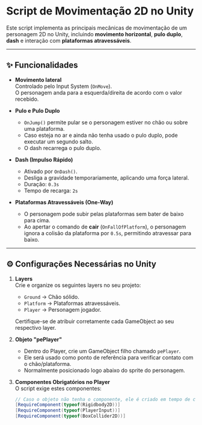 # Script de Movimentação 2D no Unity

Este script implementa as principais mecânicas de movimentação de um personagem 2D no Unity, incluindo **movimento horizontal**, **pulo duplo**, **dash** e interação com **plataformas atravessáveis**.

---

## ✨ Funcionalidades

- **Movimento lateral**  
  Controlado pelo Input System (`OnMove`).  
  O personagem anda para a esquerda/direita de acordo com o valor recebido.

- **Pulo e Pulo Duplo**  
  - `OnJump()` permite pular se o personagem estiver no chão ou sobre uma plataforma.  
  - Caso esteja no ar e ainda não tenha usado o pulo duplo, pode executar um segundo salto.  
  - O dash recarrega o pulo duplo.

- **Dash (Impulso Rápido)**  
  - Ativado por `OnDash()`.  
  - Desliga a gravidade temporariamente, aplicando uma força lateral.  
  - Duração: `0.3s`  
  - Tempo de recarga: `2s`  

- **Plataformas Atravessáveis (One-Way)**  
  - O personagem pode subir pelas plataformas sem bater de baixo para cima.  
  - Ao apertar o comando de **cair** (`OnFallOfPlatform`), o personagem ignora a colisão da plataforma por `0.5s`, permitindo atravessar para baixo.  

---

## ⚙️ Configurações Necessárias no Unity

1. **Layers**  
   Crie e organize os seguintes layers no seu projeto:
   - `Ground` → Chão sólido.  
   - `Platform` → Plataformas atravessáveis.  
   - `Player` → Personagem jogador.  

   Certifique-se de atribuir corretamente cada GameObject ao seu respectivo layer.

2. **Objeto "pePlayer"**  
   - Dentro do Player, crie um GameObject filho chamado `pePlayer`.  
   - Ele será usado como ponto de referência para verificar contato com o chão/plataforma.  
   - Normalmente posicionado logo abaixo do sprite do personagem.

3. **Componentes Obrigatórios no Player**  
   O script exige estes componentes:  
   ```csharp
   // Caso o objeto não tenha o componente, ele é criado em tempo de compilação
   [RequireComponent(typeof(Rigidbody2D))]
   [RequireComponent(typeof(PlayerInput))]
   [RequireComponent(typeof(BoxCollider2D))]
